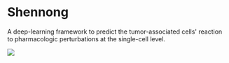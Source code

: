 # Shennong
A deep-learning framework to predict the tumor-associated cells' reaction to pharmacologic perturbations at the single-cell level.

<a><img src="https://bis.zju.edu.cn/shennong/assets/img/pipeline.png"></a>
